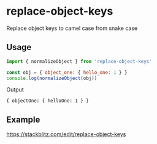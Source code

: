 # replace-object-keys
Replace object keys to camel case from snake case

## Usage
```javascript
import { normalizeObject } from 'replace-object-keys'

const obj = { object_one: { hello_one: 1 } }
console.log(normalizeObject(obj))

```
Output
```
{ objectOne: { helloOne: 1 } }
```

## Example
https://stackblitz.com/edit/replace-object-keys

